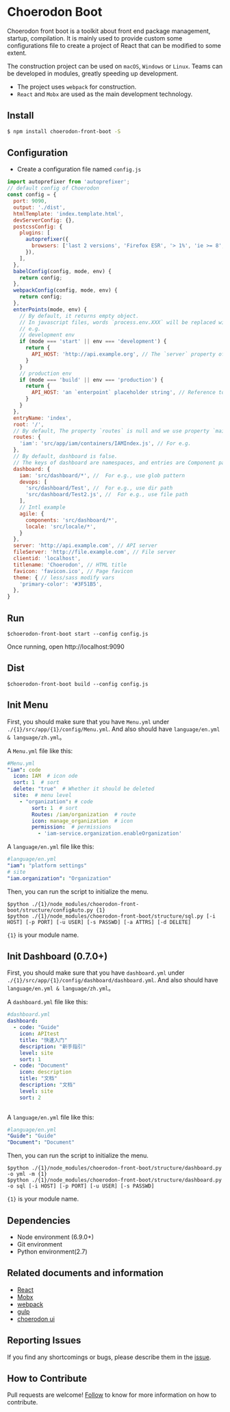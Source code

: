 # Choerodon Boot


Choerodon front boot is a toolkit about front end package management, startup, compilation. It is mainly used to provide custom some configurations file to create a project of React that can be modified to some extent.

The construction project can be used on `macOS`, `Windows` or `Linux`. Teams can be developed in modules, greatly speeding up development.

 * The project uses `webpack` for construction.
 * `React` and `Mobx` are used as the main development technology.

## Install

```bash
$ npm install choerodon-front-boot -S
```

## Configuration

* Create a configuration file named `config.js`

```js
import autoprefixer from 'autoprefixer';
// default config of Choerodon
const config = {
  port: 9090,
  output: './dist',
  htmlTemplate: 'index.template.html',
  devServerConfig: {},
  postcssConfig: {
    plugins: [
      autoprefixer({
        browsers: ['last 2 versions', 'Firefox ESR', '> 1%', 'ie >= 8', 'iOS >= 8', 'Android >= 4'],
      }),
    ],
  },
  babelConfig(config, mode, env) {
    return config;
  },
  webpackConfig(config, mode, env) {
    return config;
  },
  enterPoints(mode, env) {
    // By default, it returns empty object.
    // In javascript files, words `process.env.XXX` will be replaced with the key of returned map object like `XXX` from this function .
    // e.g.
    // development env
    if (mode === 'start' || env === 'development') {
      return {
        API_HOST: 'http://api.example.org', // The `server` property of root config will be overwritten by this.
      }
    }
    // production env
    if (mode === 'build' || env === 'production') {
      return {
        API_HOST: 'an `enterpoint` placeholder string', // Reference to `enterpoint.sh`
      }
    }
  },
  entryName: 'index',
  root: '/',
  // By default, The property `routes` is null and we use property `main` as path of router component and use the last word of property `name` what be split by char `-` as router path in package.json
  routes: {
    'iam': 'src/app/iam/containers/IAMIndex.js', // For e.g.
  }, 
  // By default, dashboard is false.
  // The keys of dashboard are namespaces, and entries are Component paths.
  dashboard: {
    iam: 'src/dashboard/*', //  For e.g., use glob pattern
    devops: [
      'src/dashboard/Test', //  For e.g., use dir path
      'src/dashboard/Test2.js', //  For e.g., use file path
    ],
    // Intl example
    agile: {
      components: 'src/dashboard/*',
      locale: 'src/locale/*', 
    }
  },
  server: 'http://api.example.com', // API server
  fileServer: 'http://file.example.com', // File server
  clientid: 'localhost',
  titlename: 'Choerodon', // HTML title
  favicon: 'favicon.ico', // Page favicon
  theme: { // less/sass modify vars
    'primary-color': '#3F51B5', 
  },
}
```

## Run

```
$choerodon-front-boot start --config config.js
```

Once running, open http://localhost:9090

## Dist

```
$choerodon-front-boot build --config config.js
```

## Init Menu

First, you should make sure that you have `Menu.yml` under `./{1}/src/app/{1}/config/Menu.yml`. And also should have `language/en.yml & language/zh.yml`。

A `Menu.yml` file like this:

``` yml
#Menu.yml
"iam": code
  icon: IAM  # icon ode
  sort: 1  # sort
  delete: "true"  # Whether it should be deleted
  site:  # menu level
    - "organization": # code
        sort: 1  # sort
        Routes: /iam/organization  # route
        icon: manage_organization  # icon
        permission:  # permissions
          - 'iam-service.organization.enableOrganization' 
```
A `language/en.yml` file like this:

``` yml
#language/en.yml
"iam": "platform settings"
# site
"iam.organization": "Organization"
```

Then, you can run the script to initialize the menu.
```
$python ./{1}/node_modules/choerodon-front-boot/structure/configAuto.py {1}
$python ./{1}/node_modules/choerodon-front-boot/structure/sql.py [-i HOST] [-p PORT] [-u USER] [-s PASSWD] [-a ATTRS] [-d DELETE]
```
`{1}` is your module name.

## Init Dashboard (0.7.0+)

First, you should make sure that you have `dashboard.yml` under `./{1}/src/app/{1}/config/dashboard/dashboard.yml`. And also should have `language/en.yml & language/zh.yml`。

A `dashboard.yml` file like this:

``` yml
#dashboard.yml
dashboard:
  - code: "Guide"
    icon: APItest
    title: "快速入门"
    description: "新手指引"
    level: site
    sort: 1
  - code: "Document"
    icon: description
    title: "文档"
    description: "文档"
    level: site
    sort: 2
    
```
A `language/en.yml` file like this:

``` yml
#language/en.yml
"Guide": "Guide"
"Document": "Document"
```

Then, you can run the script to initialize the menu.
```
$python ./{1}/node_modules/choerodon-front-boot/structure/dashboard.py -o yml -m {1}
$python ./{1}/node_modules/choerodon-front-boot/structure/dashboard.py -o sql [-i HOST] [-p PORT] [-u USER] [-s PASSWD]
```
`{1}` is your module name.

## Dependencies

 * Node environment (6.9.0+)
 * Git environment
 * Python environment(2.7)

## Related documents and information

* [React](https://reactjs.org)
* [Mobx](https://github.com/mobxjs/mobx)
* [webpack](https://webpack.docschina.org)
* [gulp](https://gulpjs.com)
* [choerodon ui](http://ui.choerodon.io/docs/react/introduce-cn)

## Reporting Issues
If you find any shortcomings or bugs, please describe them in the  [issue](https://github.com/choerodon/choerodon/issues/new?template=issue_template.md).

## How to Contribute
Pull requests are welcome! [Follow](https://github.com/choerodon/choerodon/blob/master/CONTRIBUTING.md) to know for more information on how to contribute.
